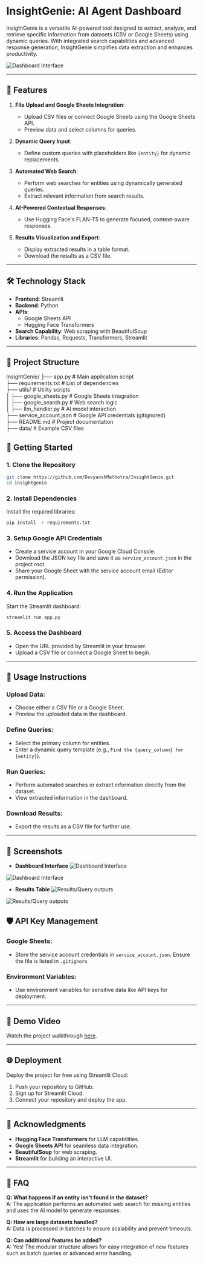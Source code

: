 # InsightGenie: AI Agent Dashboard

InsightGenie is a versatile AI-powered tool designed to extract, analyze, and retrieve specific information from datasets (CSV or Google Sheets) using dynamic queries. With integrated search capabilities and advanced response generation, InsightGenie simplifies data extraction and enhances productivity.

![Dashboard Interface](https://github.com/DevyanshMalhotra/InsightGenie/raw/main/images/image6.png)

---

## 🌟 Features

1. **File Upload and Google Sheets Integration**:
   - Upload CSV files or connect Google Sheets using the Google Sheets API.
   - Preview data and select columns for queries.

2. **Dynamic Query Input**:
   - Define custom queries with placeholders like `{entity}` for dynamic replacements.

3. **Automated Web Search**:
   - Perform web searches for entities using dynamically generated queries.
   - Extract relevant information from search results.

4. **AI-Powered Contextual Responses**:
   - Use Hugging Face's FLAN-T5 to generate focused, context-aware responses.

5. **Results Visualization and Export**:
   - Display extracted results in a table format.
   - Download the results as a CSV file.

---

## 🛠️ Technology Stack

- **Frontend**: Streamlit
- **Backend**: Python
- **APIs**:
  - Google Sheets API
  - Hugging Face Transformers
- **Search Capability**: Web scraping with BeautifulSoup
- **Libraries**: Pandas, Requests, Transformers, Streamlit

---

## 📂 Project Structure

InsightGenie/
├── app.py                 # Main application script  
├── requirements.txt       # List of dependencies  
├── utils/                 # Utility scripts  
│   ├── google_sheets.py   # Google Sheets integration  
│   ├── google_search.py   # Web search logic  
│   ├── llm_handler.py     # AI model interaction  
├── service_account.json   # Google API credentials (gitignored)  
├── README.md              # Project documentation  
├── data/                  # Example CSV files  
           

## 🚀 Getting Started

### 1. Clone the Repository
```bash
git clone https://github.com/DevyanshMalhotra/InsightGenie.git
cd insightgenie
```

### 2. Install Dependencies
Install the required libraries:

```bash
pip install -r requirements.txt
```

### 3. Setup Google API Credentials
- Create a service account in your Google Cloud Console.
- Download the JSON key file and save it as `service_account.json` in the project root.
- Share your Google Sheet with the service account email (Editor permission).

### 4. Run the Application
Start the Streamlit dashboard:

```bash
streamlit run app.py
```

### 5. Access the Dashboard
- Open the URL provided by Streamlit in your browser.
- Upload a CSV file or connect a Google Sheet to begin.

---

## 📝 Usage Instructions

### Upload Data:
- Choose either a CSV file or a Google Sheet.
- Preview the uploaded data in the dashboard.

### Define Queries:
- Select the primary column for entities.
- Enter a dynamic query template (e.g., `Find the {query_column} for {entity}`).

### Run Queries:
- Perform automated searches or extract information directly from the dataset.
- View extracted information in the dashboard.

### Download Results:
- Export the results as a CSV file for further use.

---

## 📸 Screenshots

- **Dashboard Interface**
![Dashboard Interface](https://github.com/DevyanshMalhotra/InsightGenie/raw/main/images/image1.png)

![Dashboard Interface](https://github.com/DevyanshMalhotra/InsightGenie/raw/main/images/image4.png)

- **Results Table**
![Results/Query outputs](https://github.com/DevyanshMalhotra/InsightGenie/raw/main/images/image3.png)

![Results/Query outputs](https://github.com/DevyanshMalhotra/InsightGenie/raw/main/images/image5.png)


## 🛡️ API Key Management

### Google Sheets:
- Store the service account credentials in `service_account.json`. Ensure the file is listed in `.gitignore`.

### Environment Variables:
- Use environment variables for sensitive data like API keys for deployment.

---

## 🎥 Demo Video

Watch the project walkthrough [here](https://www.loom.com/share/3207838274de4b3b883799c12e0fffec?sid=74a3f5e6-b204-4b47-9485-f211952998fd).

---

## 🌐 Deployment

Deploy the project for free using Streamlit Cloud:

1. Push your repository to GitHub.
2. Sign up for Streamlit Cloud.
3. Connect your repository and deploy the app.

---

## 📢 Acknowledgments

- **Hugging Face Transformers** for LLM capabilities.
- **Google Sheets API** for seamless data integration.
- **BeautifulSoup** for web scraping.
- **Streamlit** for building an interactive UI.

---

## 🧩 FAQ

**Q: What happens if an entity isn't found in the dataset?**  
A: The application performs an automated web search for missing entities and uses the AI model to generate responses.

**Q: How are large datasets handled?**  
A: Data is processed in batches to ensure scalability and prevent timeouts.

**Q: Can additional features be added?**  
A: Yes! The modular structure allows for easy integration of new features such as batch queries or advanced error handling.


